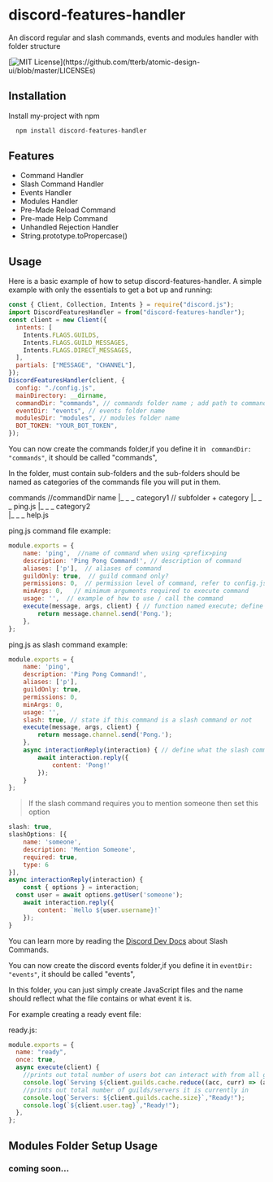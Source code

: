 # discord-features-handler
An discord regular and slash commands, events and modules handler with folder structure

[![MIT License](https://img.shields.io/apm/l/atomic-design-ui.svg?)](https://github.com/tterb/atomic-design-ui/blob/master/LICENSEs)


## Installation

Install my-project with npm

```js
  npm install discord-features-handler
```
    
## Features

* Command Handler
* Slash Command Handler
* Events Handler
* Modules Handler
* Pre-Made Reload Command
* Pre-made Help Command
* Unhandled Rejection Handler
* String.prototype.toPropercase()

## Usage

Here is a basic example of how to setup discord-features-handler. 
A simple example with only the essentials to get a bot up and running:

```js
const { Client, Collection, Intents } = require("discord.js");
import DiscordFeaturesHandler = from("discord-features-handler");
const client = new Client({
  intents: [
    Intents.FLAGS.GUILDS,
    Intents.FLAGS.GUILD_MESSAGES,
    Intents.FLAGS.DIRECT_MESSAGES,
  ],
  partials: ["MESSAGE", "CHANNEL"],
});
DiscordFeaturesHandler(client, {
  config: "./config.js",
  mainDirectory: __dirname,
  commandDir: "commands", // commands folder name ; add path to commands folder if it is a subfolder of another folder.
  eventDir: "events", // events folder name 
  modulesDir: "modules", // modules folder name
  BOT_TOKEN: "YOUR_BOT_TOKEN",
});

```
You can now create the commands folder,if you define it in ` commandDir: "commands"`, it should be called "commands",

In the folder, must contain sub-folders and the sub-folders should be named as categories of the commands file you will put in them.

commands  //commandDir name
  |_ _ _ category1 // subfolder + category
          |_ _ _ ping.js
  |_ _ _ category2  
          |_ _ _ help.js

ping.js command file example:
```js
module.exports = {
	name: 'ping',  //name of command when using <prefix>ping
	description: 'Ping Pong Command!', // description of command
	aliases: ['p'],  // aliases of command
	guildOnly: true,  // guild command only?
	permissions: 0,  // permission level of command, refer to config.js file
	minArgs: 0,   // minimum arguments required to execute command
	usage: '',  // example of how to use / call the command
	execute(message, args, client) { // function named execute; define what the command does
		return message.channel.send('Pong.');
	},
};
```

ping.js as slash command example:
```js
module.exports = {
	name: 'ping',
	description: 'Ping Pong Command!',
	aliases: ['p'],
	guildOnly: true,
	permissions: 0,
	minArgs: 0, 
	usage: '',
	slash: true, // state if this command is a slash command or not
	execute(message, args, client) {
		return message.channel.send('Pong.');
	},
	async interactionReply(interaction) { // define what the slash command does
		await interaction.reply({
			content: 'Pong!'
		});
	}
};
```
> If the slash command requires you to mention someone then set this option
```javascript
slash: true,
slashOptions: [{ 
    name: 'someone', 
    description: 'Mention Someone', 
    required: true, 
    type: 6 
}],
async interactionReply(interaction) {
	const { options } = interaction;
  const user = await options.getUser('someone');
	await interaction.reply({
		content: `Hello ${user.username}!`
	});
}
```
You can learn more by reading the [Discord Dev Docs](https://discord.com/developers/docs/interactions/slash-commands) about Slash Commands.

You can now create the discord events folder,if you define it in `eventDir: "events"`, it should be called "events",

In this folder, you can just simply create JavaScript files and the name should reflect what the file contains or what event it is.

For example creating a ready event file:

ready.js: 
```js
module.exports = {
  name: "ready",
  once: true,
  async execute(client) {
    //prints out total number of users bot can interact with from all guilds/servers it is currently in
    console.log(`Serving ${client.guilds.cache.reduce((acc, curr) => (acc += curr.memberCount), 0 )} users`,"Ready!");
    //prints out total number of guilds/servers it is currently in
    console.log(`Servers: ${client.guilds.cache.size}`,"Ready!");
    console.log(`${client.user.tag}`,"Ready!");
  },
};
```
## Modules Folder Setup Usage
### coming soon...
